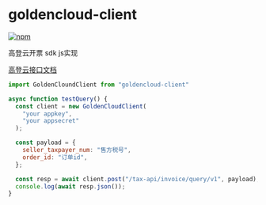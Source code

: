 # goldencloud-client

[![npm](https://img.shields.io/npm/v/goldencloud-client)](https://www.npmjs.com/package/goldencloud-client)

高登云开票 sdk js实现

[高登云接口文档](https://docs.gc365.com/%E4%BA%91%E5%BC%80%E7%A5%A8/%E4%BA%A7%E5%93%81%E4%BB%8B%E7%BB%8D/%E4%BA%A7%E5%93%81%E6%A6%82%E8%BF%B0.html)

``` js
import GoldenCloundClient from "goldencloud-client"

async function testQuery() {
  const client = new GoldenCloudClient(
    "your appkey",
    "your appsecret"
  );

  const payload = {
    seller_taxpayer_num: "售方税号",
    order_id: "订单id",
  };

  const resp = await client.post("/tax-api/invoice/query/v1", payload);
  console.log(await resp.json());
}
```
